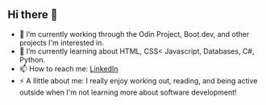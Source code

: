 ## Hi there 👋

- 🔭 I’m currently working through the Odin Project, Boot.dev, and other projects I'm interested in.
- 🌱 I’m currently learning about HTML, CSS< Javascript, Databases, C#, Python.
- 📫 How to reach me: [LinkedIn](https://www.linkedin.com/in/pbmartinez/)
- ⚡ A llittle about me: I really enjoy working out, reading, and being active outside when I'm not learning more about software development! 
